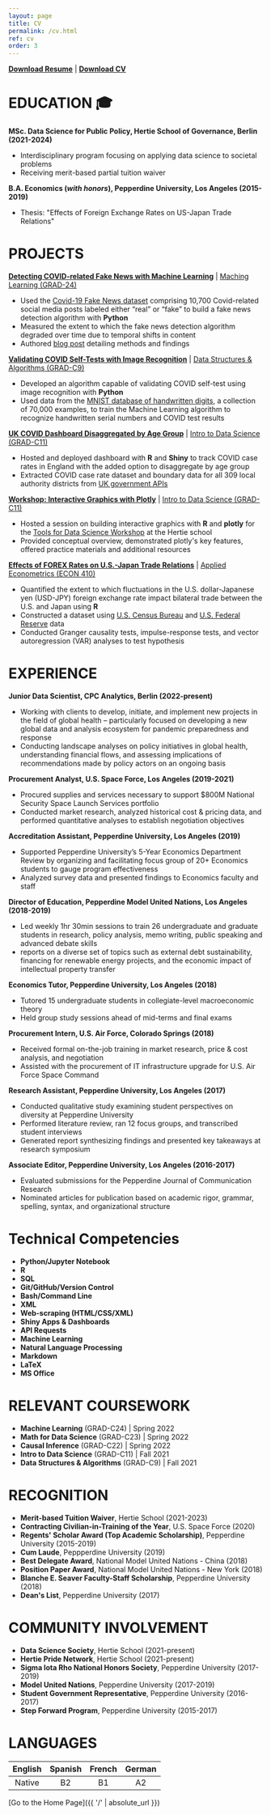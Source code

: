 ```yaml
---
layout: page
title: CV
permalink: /cv.html
ref: cv
order: 3
---
```


**[Download Resume](assets/pdf/Kerr_Steven_Resume.pdf)** \| **[Download CV](assets/pdf/Kerr_Steven_CV.pdf)**

# **EDUCATION** 🎓
**MSc. Data Science for Public Policy, Hertie School of Governance, Berlin (2021-2024)**
  * Interdisciplinary program focusing on applying data science to societal problems
  * Receiving merit-based partial tuition waiver

**B.A. Economics (*with honors*), Pepperdine University, Los Angeles (2015-2019)**
  * Thesis: "Effects of Foreign Exchange Rates on US-Japan Trade Relations"

# **PROJECTS**
**[Detecting COVID-related Fake News with Machine Learning](/projects.html#detecting-covid-fake-news)** \| [Maching Learning (GRAD-24)](https://www.hertie-school.org/en/study/course-catalogue/course/course/machine-learning)
  * Used the [Covid-19 Fake News dataset](https://paperswithcode.com/dataset/covid-19-fake-news-dataset) comprising 10,700 Covid-related social media posts labeled either “real” or “fake” to build a fake news detection algorithm with **Python**
  * Measured the extent to which the fake news detection algorithm degraded over time due to temporal shifts in content
  * Authored [blog post](assets/html/ML-blog-post.html) detailing methods and findings

**[Validating COVID Self-Tests with Image Recognition](/projects.html#validating-covid-self-tests)** \| [Data Structures & Algorithms (GRAD-C9)](https://www.hertie-school.org/en/study/course-catalogue/course/course/data-structures-and-algorithms)
  * Developed an algorithm capable of validating COVID self-test using image recognition with **Python**
  * Used data from the [MNIST database of handwritten digits](http://yann.lecun.com/exdb/mnist/), a collection of 70,000 examples, to train the Machine Learning algorithm to recognize handwritten serial numbers and COVID test results

**[UK COVID Dashboard Disaggregated by Age Group](/projects.html#uk-covid-dashboard)** \| [Intro to Data Science (GRAD-C11)](https://www.hertie-school.org/en/study/course-catalogue/course/course/introduction-to-data-science)
  * Hosted and deployed dashboard with **R** and **Shiny** to track COVID case rates in England with the added option to disaggregate by age group
  * Extracted COVID case rate dataset and boundary data for all 309 local authority districts from [UK government APIs](https://coronavirus.data.gov.uk)

**[Workshop: Interactive Graphics with Plotly](https://github.com/smkerr/plotly-workshop)** \| [Intro to Data Science (GRAD-C11)](https://www.hertie-school.org/en/study/course-catalogue/course/course/introduction-to-data-science)
  * Hosted a session on building interactive graphics with **R** and **plotly** for the [Tools for Data Science Workshop](https://intro-to-data-science-21-workshop.github.io/) at the Hertie school
  * Provided conceptual overview, demonstrated plotly's key features, offered practice materials and additional resources

**[Effects of FOREX Rates on U.S.-Japan Trade Relations](https://github.com/smkerr/FOREX-trade)** \| [Applied Econometrics (ECON 410)](https://seaver.pepperdine.edu/social-science/undergraduate/economics/)
  * Quantified the extent to which fluctuations in the U.S. dollar-Japanese yen (USD-JPY) foreign exchange rate impact bilateral trade between the U.S. and Japan using **R**
  * Constructed a dataset using [U.S. Census Bureau](https://www.census.gov/foreign-trade/statistics/country/index.html) and [U.S. Federal Reserve](https://fred.stlouisfed.org/series/DEXJPUS) data
  * Conducted Granger causality tests, impulse-response tests, and vector autoregression (VAR) analyses to test hypothesis

# **EXPERIENCE**
**Junior Data Scientist, CPC Analytics, Berlin (2022-present)**
  * Working with clients to develop, initiate, and implement new projects in the field of global health – particularly focused on developing a new global data and analysis ecosystem for pandemic preparedness and response
  * Conducting landscape analyses on policy initiatives in global health, understanding financial flows, and assessing implications of recommendations made by policy actors on an ongoing basis

**Procurement Analyst, U.S.  Space Force, Los Angeles (2019-2021)**
  * Procured supplies and services necessary to support $800M National Security Space Launch Services portfolio
  * Conducted market research, analyzed historical cost & pricing data, and performed quantitative analyses to establish negotiation objectives

**Accreditation Assistant, Pepperdine University, Los Angeles (2019)**
  * Supported Pepperdine University’s 5-Year Economics Department Review by organizing and facilitating focus group of 20+ Economics students to gauge program effectiveness
  * Analyzed survey data and presented findings to Economics faculty and staff

**Director of Education, Pepperdine Model United Nations, Los Angeles (2018-2019)**
  * Led weekly 1hr 30min sessions to train 26 undergraduate and graduate students in research, policy analysis, memo writing, public speaking and advanced debate skills
  * reports on a diverse set of topics such as external debt sustainability, financing for renewable energy projects, and the economic impact of intellectual property transfer

**Economics Tutor, Pepperdine University, Los Angeles (2018)**
  * Tutored 15 undergraduate students in collegiate-level macroeconomic theory
  * Held group study sessions ahead of mid-terms and final exams

**Procurement Intern, U.S. Air Force, Colorado Springs (2018)**
  * Received formal on-the-job training in market research, price & cost analysis, and negotiation
  * Assisted with the procurement of IT infrastructure upgrade for U.S. Air Force Space Command

**Research Assistant, Pepperdine University, Los Angeles (2017)**
  * Conducted qualitative study examining student perspectives on diversity at Pepperdine University
  * Performed literature review, ran 12 focus groups, and transcribed student interviews
  * Generated report synthesizing findings and presented key takeaways at research symposium

**Associate Editor, Pepperdine University, Los Angeles (2016-2017)**
  * Evaluated submissions for the Pepperdine Journal of Communication Research
  * Nominated articles for publication based on academic rigor, grammar, spelling, syntax, and organizational structure

# **Technical Competencies**
* **Python/Jupyter Notebook**
* **R**
* **SQL**
* **Git/GitHub/Version Control**
* **Bash/Command Line**
* **XML**
* **Web-scraping (HTML/CSS/XML)**
* **Shiny Apps & Dashboards**
* **API Requests**
* **Machine Learning**
* **Natural Language Processing**
* **Markdown**
* **LaTeX**
* **MS Office**

# **RELEVANT COURSEWORK**
* **Machine Learning** (GRAD-C24) \| Spring 2022
* **Math for Data Science** (GRAD-C23) \| Spring 2022
* **Causal Inference** (GRAD-C22) \| Spring 2022
* **Intro to Data Science** (GRAD-C11) \| Fall 2021
* **Data Structures & Algorithms** (GRAD-C9) \| Fall 2021

# **RECOGNITION**
* **Merit-based Tuition Waiver**, Hertie School (2021-2023)
* **Contracting Civilian-in-Training of the Year**, U.S. Space Force (2020)
* **Regents' Scholar Award (Top Academic Scholarship)**, Pepperdine University (2015-2019)
* **Cum Laude**, Peppperdine University (2019)
* **Best Delegate Award**, National Model United Nations - China (2018)
* **Position Paper Award**, National Model United Nations - New York (2018)
* **Blanche E. Seaver Faculty-Staff Scholarship**, Pepperdine University (2018)
* **Dean's List**, Pepperdine University (2017)

# **COMMUNITY INVOLVEMENT**
* **Data Science Society**, Hertie School (2021-present)
* **Hertie Pride Network**, Hertie School (2021-present)
* **Sigma Iota Rho National Honors Society**, Pepperdine University (2017-2019)
* **Model United Nations**, Pepperdine University (2017-2019)
* **Student Government Representative**, Pepperdine University (2016-2017)
* **Step Forward Program**, Pepperdine University (2015-2017)

# **LANGUAGES**

| English | Spanish | French | German |
| :----: | :----: | :----: | :----: |
| Native  | B2      | B1     | A2     |

[Go to the Home Page]({{ '/' | absolute_url }})
